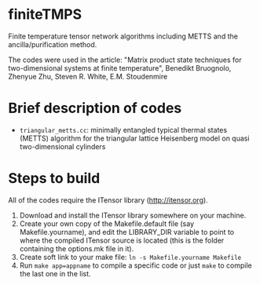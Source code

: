 # finiteTMPS
Finite temperature tensor network algorithms including METTS and the ancilla/purification method.

The codes were used in the article:
"Matrix product state techniques for two-dimensional systems at finite temperature", Benedikt
Bruognolo, Zhenyue Zhu, Steven R. White, E.M. Stoudenmire

# Brief description of codes

- `triangular_metts.cc`: minimally entangled typical thermal states (METTS) algorithm for the 
  triangular lattice Heisenberg model on quasi two-dimensional cylinders


# Steps to build

All of the codes require the ITensor library (http://itensor.org). 

1. Download and install the ITensor library somewhere on your machine.
2. Create your own copy of the Makefile.default file (say Makefile.yourname), 
   and edit the LIBRARY_DIR variable to point to where the compiled ITensor source is located (this is 
   the folder containing the options.mk file in it).
3. Create soft link to your make file: `ln -s Makefile.yourname Makefile`
4. Run `make app=appname` to compile a specific code or just `make` to compile the last one in the list.

